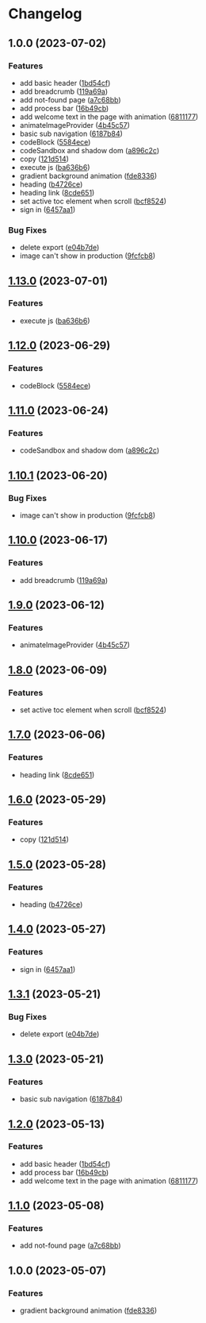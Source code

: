 # Changelog

## 1.0.0 (2023-07-02)


### Features

* add basic header ([1bd54cf](https://github.com/FanfanY/oh-my-note/commit/1bd54cfab3432539c1b93ae91d5df917bbde6deb))
* add breadcrumb ([119a69a](https://github.com/FanfanY/oh-my-note/commit/119a69adf51a75fe1cd08562a2723e635aac79ec))
* add not-found page ([a7c68bb](https://github.com/FanfanY/oh-my-note/commit/a7c68bbefdf173aa772bdbb4fffb435cf3b19020))
* add process bar ([16b49cb](https://github.com/FanfanY/oh-my-note/commit/16b49cb45bfd659ae66cfc344a895bbe294d793b))
* add welcome text in the page with animation ([6811177](https://github.com/FanfanY/oh-my-note/commit/68111775efe302208f693954c2ea3c778e1f592f))
* animateImageProvider ([4b45c57](https://github.com/FanfanY/oh-my-note/commit/4b45c570175dba82e72e67294952e7332d65e265))
* basic sub navigation ([6187b84](https://github.com/FanfanY/oh-my-note/commit/6187b84bfe51e4bcc5fefabfd31cb39bb61b1386))
* codeBlock ([5584ece](https://github.com/FanfanY/oh-my-note/commit/5584ece0d25d855c7f8ca44fc81d7f0520ef3898))
* codeSandbox and shadow dom ([a896c2c](https://github.com/FanfanY/oh-my-note/commit/a896c2cc4e18420b6d404099051d48eab2cf5b20))
* copy ([121d514](https://github.com/FanfanY/oh-my-note/commit/121d514367535769d6072998ba2f3fd0920344dc))
* execute js ([ba636b6](https://github.com/FanfanY/oh-my-note/commit/ba636b627ffcdf4b966495a357a776f60cd61047))
* gradient background animation ([fde8336](https://github.com/FanfanY/oh-my-note/commit/fde8336f4b3442f1f7953851c657e7029d569704))
* heading ([b4726ce](https://github.com/FanfanY/oh-my-note/commit/b4726ce151082a34b82f9086a980285c85fa5c6e))
* heading link ([8cde651](https://github.com/FanfanY/oh-my-note/commit/8cde651ea39cdefc1106df63ce52fc2062b4dffa))
* set active toc element when scroll ([bcf8524](https://github.com/FanfanY/oh-my-note/commit/bcf8524ee05f1a7bd8cfa5b5704f83cbc9bcbde1))
* sign in ([6457aa1](https://github.com/FanfanY/oh-my-note/commit/6457aa1cd8e0ca6225da7c481bfb0c0ca95c0362))


### Bug Fixes

* delete export ([e04b7de](https://github.com/FanfanY/oh-my-note/commit/e04b7dec1c3e9bde052dcd3660c9046816d63a62))
* image can't show in production ([9fcfcb8](https://github.com/FanfanY/oh-my-note/commit/9fcfcb8db706ce3f3a399dfbb570917d8ad3e5b5))

## [1.13.0](https://github.com/18888628835/oh-my-note/compare/v1.12.0...v1.13.0) (2023-07-01)


### Features

* execute js ([ba636b6](https://github.com/18888628835/oh-my-note/commit/ba636b627ffcdf4b966495a357a776f60cd61047))

## [1.12.0](https://github.com/18888628835/oh-my-note/compare/v1.11.0...v1.12.0) (2023-06-29)


### Features

* codeBlock ([5584ece](https://github.com/18888628835/oh-my-note/commit/5584ece0d25d855c7f8ca44fc81d7f0520ef3898))

## [1.11.0](https://github.com/18888628835/oh-my-note/compare/v1.10.1...v1.11.0) (2023-06-24)


### Features

* codeSandbox and shadow dom ([a896c2c](https://github.com/18888628835/oh-my-note/commit/a896c2cc4e18420b6d404099051d48eab2cf5b20))

## [1.10.1](https://github.com/18888628835/oh-my-note/compare/v1.10.0...v1.10.1) (2023-06-20)


### Bug Fixes

* image can't show in production ([9fcfcb8](https://github.com/18888628835/oh-my-note/commit/9fcfcb8db706ce3f3a399dfbb570917d8ad3e5b5))

## [1.10.0](https://github.com/18888628835/oh-my-note/compare/v1.9.0...v1.10.0) (2023-06-17)


### Features

* add breadcrumb ([119a69a](https://github.com/18888628835/oh-my-note/commit/119a69adf51a75fe1cd08562a2723e635aac79ec))

## [1.9.0](https://github.com/18888628835/oh-my-note/compare/v1.8.0...v1.9.0) (2023-06-12)


### Features

* animateImageProvider ([4b45c57](https://github.com/18888628835/oh-my-note/commit/4b45c570175dba82e72e67294952e7332d65e265))

## [1.8.0](https://github.com/18888628835/oh-my-note/compare/v1.7.0...v1.8.0) (2023-06-09)


### Features

* set active toc element when scroll ([bcf8524](https://github.com/18888628835/oh-my-note/commit/bcf8524ee05f1a7bd8cfa5b5704f83cbc9bcbde1))

## [1.7.0](https://github.com/18888628835/oh-my-note/compare/v1.6.0...v1.7.0) (2023-06-06)


### Features

* heading link ([8cde651](https://github.com/18888628835/oh-my-note/commit/8cde651ea39cdefc1106df63ce52fc2062b4dffa))

## [1.6.0](https://github.com/18888628835/oh-my-note/compare/v1.5.0...v1.6.0) (2023-05-29)


### Features

* copy ([121d514](https://github.com/18888628835/oh-my-note/commit/121d514367535769d6072998ba2f3fd0920344dc))

## [1.5.0](https://github.com/18888628835/oh-my-note/compare/v1.4.0...v1.5.0) (2023-05-28)


### Features

* heading ([b4726ce](https://github.com/18888628835/oh-my-note/commit/b4726ce151082a34b82f9086a980285c85fa5c6e))

## [1.4.0](https://github.com/18888628835/oh-my-note/compare/v1.3.1...v1.4.0) (2023-05-27)


### Features

* sign in ([6457aa1](https://github.com/18888628835/oh-my-note/commit/6457aa1cd8e0ca6225da7c481bfb0c0ca95c0362))

## [1.3.1](https://github.com/18888628835/oh-my-note/compare/v1.3.0...v1.3.1) (2023-05-21)


### Bug Fixes

* delete export ([e04b7de](https://github.com/18888628835/oh-my-note/commit/e04b7dec1c3e9bde052dcd3660c9046816d63a62))

## [1.3.0](https://github.com/18888628835/oh-my-note/compare/v1.2.0...v1.3.0) (2023-05-21)


### Features

* basic sub navigation ([6187b84](https://github.com/18888628835/oh-my-note/commit/6187b84bfe51e4bcc5fefabfd31cb39bb61b1386))

## [1.2.0](https://github.com/18888628835/oh-my-note/compare/v1.1.0...v1.2.0) (2023-05-13)


### Features

* add basic header ([1bd54cf](https://github.com/18888628835/oh-my-note/commit/1bd54cfab3432539c1b93ae91d5df917bbde6deb))
* add process bar ([16b49cb](https://github.com/18888628835/oh-my-note/commit/16b49cb45bfd659ae66cfc344a895bbe294d793b))
* add welcome text in the page with animation ([6811177](https://github.com/18888628835/oh-my-note/commit/68111775efe302208f693954c2ea3c778e1f592f))

## [1.1.0](https://github.com/18888628835/oh-my-note/compare/v1.0.0...v1.1.0) (2023-05-08)


### Features

* add not-found page ([a7c68bb](https://github.com/18888628835/oh-my-note/commit/a7c68bbefdf173aa772bdbb4fffb435cf3b19020))

## 1.0.0 (2023-05-07)


### Features

* gradient background animation ([fde8336](https://github.com/18888628835/oh-my-note/commit/fde8336f4b3442f1f7953851c657e7029d569704))
